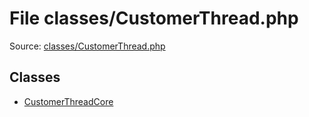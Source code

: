File classes/CustomerThread.php
=========

Source: [classes/CustomerThread.php](https://github.com/PrestaShop/PrestaShop/blob/1.5.6.2/classes/CustomerThread.php)


Classes
-------

* [CustomerThreadCore](class.CustomerThreadCore.md)

